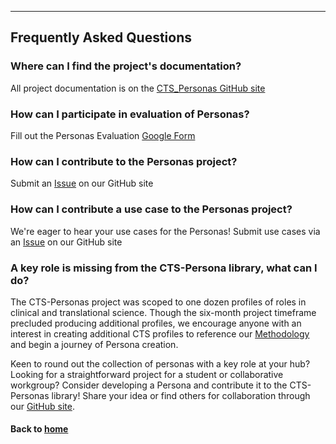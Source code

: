 ---
## Frequently Asked Questions

### Where can I find the project's documentation?
All project documentation is on the [CTS_Personas GitHub site](https://galterdatalab.github.io/CTS-Personas/)

### How can I participate in evaluation of Personas?
Fill out the Personas Evaluation [Google Form](https://docs.google.com/forms/d/e/1FAIpQLSc0PiMqi12YVz9SvdHNqUocwgz8KKHOKdj3NQ80xJmMNyR_oA/viewform?usp=sf_link)

### How can I contribute to the Personas project?
Submit an [Issue](https://github.com/data2health/CTS-Personas/issues) on our GitHub site

### How can I contribute a use case to the Personas project?
We're eager to hear your use cases for the Personas! Submit use cases via an [Issue](https://github.com/data2health/CTS-Personas/issues) on our GitHub site

### A key role is missing from the CTS-Persona library, what can I do? 
The CTS-Personas project was scoped to one dozen profiles of roles in clinical and translational science. Though the six-month project timeframe precluded producing additional profiles, we encourage anyone with an interest in creating additional CTS profiles to reference our [Methodology](../pages/methodology/methodology.md) and begin a journey of Persona creation. 

Keen to round out the collection of personas with a key role at your hub? Looking for a straightforward project for a student or collaborative workgroup? Consider developing a Persona and contribute it to the CTS-Personas library! Share your idea or find others for collaboration through our [GitHub site](https://github.com/data2health/CTS-Personas/issues). 

#### Back to [home](https://galterdatalab.github.io/CTS-Personas/)
